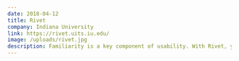 ```yaml
---
date: 2018-04-12
title: Rivet
company: Indiana University
link: https://rivet.uits.iu.edu/
image: /uploads/rivet.jpg
description: Familiarity is a key component of usability. With Rivet, you get a toolset for creating familiar web applications to give users a better experience.
---
```

